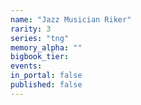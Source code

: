 ```yaml
---
name: "Jazz Musician Riker"
rarity: 3
series: "tng"
memory_alpha: ""
bigbook_tier:
events:
in_portal: false
published: false
---
```

